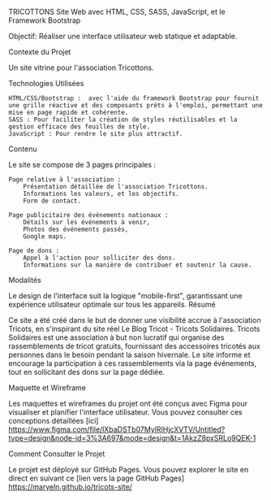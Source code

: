 TRICOTTONS 
Site Web avec HTML, CSS, SASS, JavaScript, et le Framework Bootstrap

Objectif: Réaliser une interface utilisateur web statique et adaptable.

Contexte du Projet

Un site vitrine pour l'association Tricottons.

Technologies Utilisées

    HTML/CSS/Bootstrap :  avec l'aide du framework Bootstrap pour fournit une grille réactive et des composants prêts à l'emploi, permettant une mise en page rapide et cohérente.
    SASS : Pour faciliter la création de styles réutilisables et la gestion efficace des feuilles de style.
    JavaScript : Pour rendre le site plus attractif.

Contenu

Le site se compose de 3 pages principales :

    Page relative à l'association :
        Présentation détaillée de l'association Tricottons.
        Informations les valeurs, et les objectifs.
        Form de contact.

    Page publicitaire des événements nationaux :
        Détails sur les événements à venir, 
        Photos des événements passés,
        Google maps.

    Page de dons :
        Appel à l'action pour solliciter des dons.
        Informations sur la manière de contribuer et soutenir la cause.

Modalités

Le design de l'interface suit la logique "mobile-first", garantissant une expérience utilisateur optimale sur tous les appareils.
Résumé

Ce site a été créé dans le but de donner une visibilité accrue à l'association Tricots, en s'inspirant du site réel Le Blog Tricot - Tricots Solidaires. 
Tricots Solidaires est une association à but non lucratif qui organise des rassemblements de tricot gratuits, fournissant des accessoires tricotés aux personnes dans le besoin pendant la saison hivernale. 
Le site informe et encourage la participation à ces rassemblements via la page événements, tout en sollicitant des dons sur la page dédiée.

Maquette et Wireframe

Les maquettes et wireframes du projet ont été conçus avec Figma pour visualiser et planifier l'interface utilisateur. Vous pouvez consulter ces conceptions détaillées 
[ici] https://www.figma.com/file/lXbaDSTb07MylRIHjcXVTV/Untitled?type=design&node-id=3%3A697&mode=design&t=1AkzZ8pxSRLo9QEK-1 

Comment Consulter le Projet

Le projet est déployé sur GitHub Pages. Vous pouvez explorer le site en direct en suivant ce [lien vers la page GitHub Pages] https://maryeln.github.io/tricots-site/
